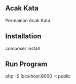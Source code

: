 ## Acak Kata
Permainan Acak Kata

## Installation
composer install

## Run Program
php -S localhost:8000 -t public